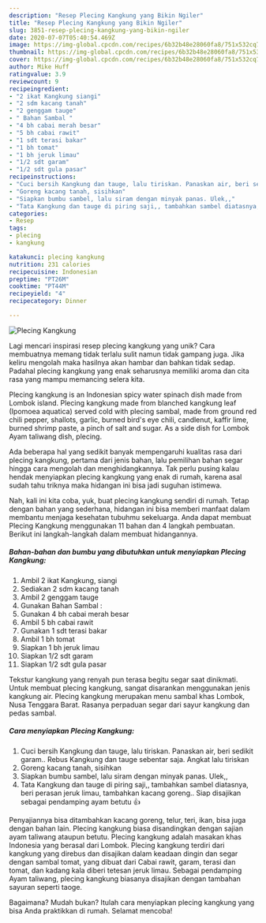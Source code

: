 ```yaml
---
description: "Resep Plecing Kangkung yang Bikin Ngiler"
title: "Resep Plecing Kangkung yang Bikin Ngiler"
slug: 3851-resep-plecing-kangkung-yang-bikin-ngiler
date: 2020-07-07T05:40:54.469Z
image: https://img-global.cpcdn.com/recipes/6b32b48e28060fa8/751x532cq70/plecing-kangkung-foto-resep-utama.jpg
thumbnail: https://img-global.cpcdn.com/recipes/6b32b48e28060fa8/751x532cq70/plecing-kangkung-foto-resep-utama.jpg
cover: https://img-global.cpcdn.com/recipes/6b32b48e28060fa8/751x532cq70/plecing-kangkung-foto-resep-utama.jpg
author: Mike Huff
ratingvalue: 3.9
reviewcount: 9
recipeingredient:
- "2 ikat Kangkung siangi"
- "2 sdm kacang tanah"
- "2 genggam tauge"
- " Bahan Sambal "
- "4 bh cabai merah besar"
- "5 bh cabai rawit"
- "1 sdt terasi bakar"
- "1 bh tomat"
- "1 bh jeruk limau"
- "1/2 sdt garam"
- "1/2 sdt gula pasar"
recipeinstructions:
- "Cuci bersih Kangkung dan tauge, lalu tiriskan. Panaskan air, beri sedikit garam.. Rebus Kangkung dan tauge sebentar saja. Angkat lalu tiriskan"
- "Goreng kacang tanah, sisihkan"
- "Siapkan bumbu sambel, lalu siram dengan minyak panas. Ulek,,"
- "Tata Kangkung dan tauge di piring saji,, tambahkan sambel diatasnya, beri perasan jeruk limau, tambahkan kacang goreng.. Siap disajikan sebagai pendamping ayam betutu 👍"
categories:
- Resep
tags:
- plecing
- kangkung

katakunci: plecing kangkung 
nutrition: 231 calories
recipecuisine: Indonesian
preptime: "PT26M"
cooktime: "PT44M"
recipeyield: "4"
recipecategory: Dinner

---
```



![Plecing Kangkung](https://img-global.cpcdn.com/recipes/6b32b48e28060fa8/751x532cq70/plecing-kangkung-foto-resep-utama.jpg)

Lagi mencari inspirasi resep plecing kangkung yang unik? Cara membuatnya memang tidak terlalu sulit namun tidak gampang juga. Jika keliru mengolah maka hasilnya akan hambar dan bahkan tidak sedap. Padahal plecing kangkung yang enak seharusnya memiliki aroma dan cita rasa yang mampu memancing selera kita.

Plecing kangkung is an Indonesian spicy water spinach dish made from Lombok island. Plecing kangkung made from blanched kangkung leaf (Ipomoea aquatica) served cold with plecing sambal, made from ground red chili pepper, shallots, garlic, burned bird&#39;s eye chili, candlenut, kaffir lime, burned shrimp paste, a pinch of salt and sugar. As a side dish for Lombok Ayam taliwang dish, plecing.

Ada beberapa hal yang sedikit banyak mempengaruhi kualitas rasa dari plecing kangkung, pertama dari jenis bahan, lalu pemilihan bahan segar hingga cara mengolah dan menghidangkannya. Tak perlu pusing kalau hendak menyiapkan plecing kangkung yang enak di rumah, karena asal sudah tahu triknya maka hidangan ini bisa jadi suguhan istimewa.


Nah, kali ini kita coba, yuk, buat plecing kangkung sendiri di rumah. Tetap dengan bahan yang sederhana, hidangan ini bisa memberi manfaat dalam membantu menjaga kesehatan tubuhmu sekeluarga. Anda dapat membuat Plecing Kangkung menggunakan 11 bahan dan 4 langkah pembuatan. Berikut ini langkah-langkah dalam membuat hidangannya.

<!--inarticleads1-->

##### Bahan-bahan dan bumbu yang dibutuhkan untuk menyiapkan Plecing Kangkung:

1. Ambil 2 ikat Kangkung, siangi
1. Sediakan 2 sdm kacang tanah
1. Ambil 2 genggam tauge
1. Gunakan  Bahan Sambal :
1. Gunakan 4 bh cabai merah besar
1. Ambil 5 bh cabai rawit
1. Gunakan 1 sdt terasi bakar
1. Ambil 1 bh tomat
1. Siapkan 1 bh jeruk limau
1. Siapkan 1/2 sdt garam
1. Siapkan 1/2 sdt gula pasar


Tekstur kangkung yang renyah pun terasa begitu segar saat dinikmati. Untuk membuat plecing kangkung, sangat disarankan menggunakan jenis kangkung air. Plecing kangkung merupakan menu sambal khas Lombok, Nusa Tenggara Barat. Rasanya perpaduan segar dari sayur kangkung dan pedas sambal. 

<!--inarticleads2-->

##### Cara menyiapkan Plecing Kangkung:

1. Cuci bersih Kangkung dan tauge, lalu tiriskan. Panaskan air, beri sedikit garam.. Rebus Kangkung dan tauge sebentar saja. Angkat lalu tiriskan
1. Goreng kacang tanah, sisihkan
1. Siapkan bumbu sambel, lalu siram dengan minyak panas. Ulek,,
1. Tata Kangkung dan tauge di piring saji,, tambahkan sambel diatasnya, beri perasan jeruk limau, tambahkan kacang goreng.. Siap disajikan sebagai pendamping ayam betutu 👍


Penyajiannya bisa ditambahkan kacang goreng, telur, teri, ikan, bisa juga dengan bahan lain. Plecing kangkung biasa disandingkan dengan sajian ayam taliwang ataupun betutu. Plecing kangkung adalah masakan khas Indonesia yang berasal dari Lombok. Plecing kangkung terdiri dari kangkung yang direbus dan disajikan dalam keadaan dingin dan segar dengan sambal tomat, yang dibuat dari Cabai rawit, garam, terasi dan tomat, dan kadang kala diberi tetesan jeruk limau. Sebagai pendamping Ayam taliwang, plecing kangkung biasanya disajikan dengan tambahan sayuran seperti taoge. 

Bagaimana? Mudah bukan? Itulah cara menyiapkan plecing kangkung yang bisa Anda praktikkan di rumah. Selamat mencoba!
